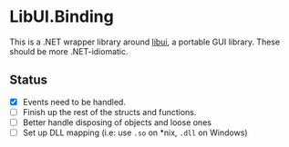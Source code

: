 # LibUI.Binding

This is a .NET wrapper library around [libui](https://github.com/andlabs/libui), a portable GUI library. These should be more .NET-idiomatic.

## Status

* [X] Events need to be handled.
* [ ] Finish up the rest of the structs and functions.
* [ ] Better handle disposing of objects and loose ones
* [ ] Set up DLL mapping (i.e: use `.so` on *nix, `.dll` on Windows)